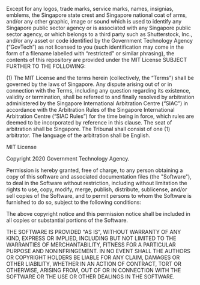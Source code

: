 Except for any logos, trade marks, service marks, names, insignias, emblems, the Singapore state crest and Singapore national coat of arms, and/or any other graphic, image or sound which is used to identify any Singapore public sector agency or is associated with any Singapore public sector agency, or which belongs to a third party such as Shutterstock, Inc., and/or any asset or code identified by the Government Technology Agency (“GovTech”) as not licensed to you (such identification may come in the form of a filename labelled with “restricted” or similar phrasing), the contents of this repository are provided under the MIT License SUBJECT FURTHER TO THE FOLLOWING:

(1)	The MIT License and the terms herein (collectively, the “Terms”) shall be governed by the laws of Singapore. Any dispute arising out of or in connection with the Terms, including any question regarding its existence, validity or termination, shall be referred to and finally resolved by arbitration administered by the Singapore International Arbitration Centre (“SIAC”) in accordance with the Arbitration Rules of the Singapore International Arbitration Centre (“SIAC Rules”) for the time being in force, which rules are deemed to be incorporated by reference in this clause. The seat of arbitration shall be Singapore. The Tribunal shall consist of one (1) arbitrator. The language of the arbitration shall be English.

MIT License

Copyright 2020 Government Technology Agency.

Permission is hereby granted, free of charge, to any person obtaining a copy of this software and associated documentation files (the "Software"), to deal in the Software without restriction, including without limitation the rights to use, copy, modify, merge, publish, distribute, sublicense, and/or sell copies of the Software, and to permit persons to whom the Software is furnished to do so, subject to the following conditions:

The above copyright notice and this permission notice shall be included in all copies or substantial portions of the Software.

THE SOFTWARE IS PROVIDED "AS IS", WITHOUT WARRANTY OF ANY KIND, EXPRESS OR IMPLIED, INCLUDING BUT NOT LIMITED TO THE WARRANTIES OF MERCHANTABILITY, FITNESS FOR A PARTICULAR PURPOSE AND NONINFRINGEMENT. IN NO EVENT SHALL THE AUTHORS OR COPYRIGHT HOLDERS BE LIABLE FOR ANY CLAIM, DAMAGES OR OTHER LIABILITY, WHETHER IN AN ACTION OF CONTRACT, TORT OR OTHERWISE, ARISING FROM, OUT OF OR IN CONNECTION WITH THE SOFTWARE OR THE USE OR OTHER DEALINGS IN THE SOFTWARE.
